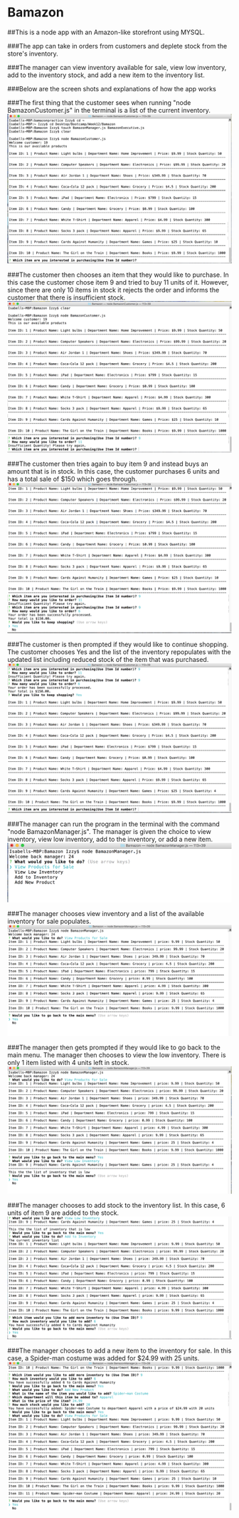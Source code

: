 # Bamazon

##This is a node app with an Amazon-like storefront using MYSQL.

###The app can take in orders from customers and deplete stock from the store's inventory. 

###The manager can view inventory available for sale, view low inventory, add to the inventory stock, and add a new item to the inventory list.

###Below are the screen shots and explanations of how the app works

###The first thing that the customer sees when running "node BamazonCustomer.js" in the terminal is a list of the current inventory.
![Customer list](images/bamazon_customer_list.png)

###The customer then chooses an item that they would like to purchase. In this case the customer chose item 9 and tried to buy 11 units of it. However, since there are only 10 items in stock it rejects the order and informs the customer that there is insufficient stock. 
![Customer insufficient](images/bamazon_customer_insufficient.png) 

###The customer then tries again to buy item 9 and instead buys an amount that is in stock. In this case, the customer purchases 6 units and has a total sale of $150 which goes through.
![Customer sale](images/bamazon_customer_sale.png)

###The customer is then prompted if they would like to continue shopping. The customer chooses Yes and the list of the inventory repopulates with the updated list including reduced stock of the item that was purchased.
![Customer stock](images/bamazon_customer_stock_change.png)

###The manager can run the program in the terminal with the command "node BamazonManager.js". The manager is given the choice to view inventory, view low inventory, add to the inventory, or add a new item.
![Manager start](images/bamazon_manager_start.png)

###The manager chooses view inventory and a list of the available inventory for sale populates.
![Manager list](images/bamazon_manager_list.png)

###The manager then gets prompted if they would like to go back to the main menu. The manager then chooses to view the low inventory. There is only 1 item listed with 4 units left in stock.
![Manager low inventory](images/bamazon_manager_lowinventory.png)

###The manager chooses to add stock to the inventory list. In this case, 6 units of item 9 are added to the stock.
![Manager adding inventory](images/bamazon_manager_addtoinventory.png)

###The manager chooses to add a new item to the inventory for sale. In this case, a Spider-man costume was added for $24.99 with 25 units. 
![Manager adding product](images/bamazon_manager_addproduct.png)



